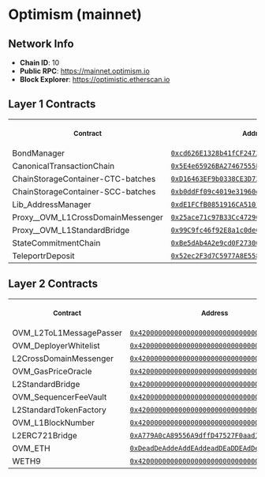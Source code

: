 # Optimism (mainnet)
## Network Info
- **Chain ID**: 10
- **Public RPC**: https://mainnet.optimism.io
- **Block Explorer**: https://optimistic.etherscan.io
## Layer 1 Contracts
<table>
<tr>
<th>
<img width="506px" height="0px" />
<p><small>Contract</small></p>
</th>
<th>
<img width="506px" height="0px" />
<p><small>Address</small></p>
</th>
</tr>
<tr>
<td>
BondManager
</td>
<td align="center">
<a href="https://etherscan.io/address/0xcd626E1328b41fCF24737F137BcD4CE0c32bc8d1">
<code>0xcd626E1328b41fCF24737F137BcD4CE0c32bc8d1</code>
</a>
</td>
</tr>
<tr>
<td>
CanonicalTransactionChain
</td>
<td align="center">
<a href="https://etherscan.io/address/0x5E4e65926BA27467555EB562121fac00D24E9dD2">
<code>0x5E4e65926BA27467555EB562121fac00D24E9dD2</code>
</a>
</td>
</tr>
<tr>
<td>
ChainStorageContainer-CTC-batches
</td>
<td align="center">
<a href="https://etherscan.io/address/0xD16463EF9b0338CE3D73309028ef1714D220c024">
<code>0xD16463EF9b0338CE3D73309028ef1714D220c024</code>
</a>
</td>
</tr>
<tr>
<td>
ChainStorageContainer-SCC-batches
</td>
<td align="center">
<a href="https://etherscan.io/address/0xb0ddFf09c4019e31960de11bD845E836078E8EbE">
<code>0xb0ddFf09c4019e31960de11bD845E836078E8EbE</code>
</a>
</td>
</tr>
<tr>
<td>
Lib_AddressManager
</td>
<td align="center">
<a href="https://etherscan.io/address/0xdE1FCfB0851916CA5101820A69b13a4E276bd81F">
<code>0xdE1FCfB0851916CA5101820A69b13a4E276bd81F</code>
</a>
</td>
</tr>
<tr>
<td>
Proxy__OVM_L1CrossDomainMessenger
</td>
<td align="center">
<a href="https://etherscan.io/address/0x25ace71c97B33Cc4729CF772ae268934F7ab5fA1">
<code>0x25ace71c97B33Cc4729CF772ae268934F7ab5fA1</code>
</a>
</td>
</tr>
<tr>
<td>
Proxy__OVM_L1StandardBridge
</td>
<td align="center">
<a href="https://etherscan.io/address/0x99C9fc46f92E8a1c0deC1b1747d010903E884bE1">
<code>0x99C9fc46f92E8a1c0deC1b1747d010903E884bE1</code>
</a>
</td>
</tr>
<tr>
<td>
StateCommitmentChain
</td>
<td align="center">
<a href="https://etherscan.io/address/0xBe5dAb4A2e9cd0F27300dB4aB94BeE3A233AEB19">
<code>0xBe5dAb4A2e9cd0F27300dB4aB94BeE3A233AEB19</code>
</a>
</td>
</tr>
<tr>
<td>
TeleportrDeposit
</td>
<td align="center">
<a href="https://etherscan.io/address/0x52ec2F3d7C5977A8E558C8D9C6000B615098E8fC">
<code>0x52ec2F3d7C5977A8E558C8D9C6000B615098E8fC</code>
</a>
</td>
</tr>
</table>

## Layer 2 Contracts
<table>
<tr>
<th>
<img width="506px" height="0px" />
<p><small>Contract</small></p>
</th>
<th>
<img width="506px" height="0px" />
<p><small>Address</small></p>
</th>
</tr>
<tr>
<td>
OVM_L2ToL1MessagePasser
</td>
<td align="center">
<a href="https://optimistic.etherscan.io/address/0x4200000000000000000000000000000000000000">
<code>0x4200000000000000000000000000000000000000</code>
</a>
</td>
</tr>
<tr>
<td>
OVM_DeployerWhitelist
</td>
<td align="center">
<a href="https://optimistic.etherscan.io/address/0x4200000000000000000000000000000000000002">
<code>0x4200000000000000000000000000000000000002</code>
</a>
</td>
</tr>
<tr>
<td>
L2CrossDomainMessenger
</td>
<td align="center">
<a href="https://optimistic.etherscan.io/address/0x4200000000000000000000000000000000000007">
<code>0x4200000000000000000000000000000000000007</code>
</a>
</td>
</tr>
<tr>
<td>
OVM_GasPriceOracle
</td>
<td align="center">
<a href="https://optimistic.etherscan.io/address/0x420000000000000000000000000000000000000F">
<code>0x420000000000000000000000000000000000000F</code>
</a>
</td>
</tr>
<tr>
<td>
L2StandardBridge
</td>
<td align="center">
<a href="https://optimistic.etherscan.io/address/0x4200000000000000000000000000000000000010">
<code>0x4200000000000000000000000000000000000010</code>
</a>
</td>
</tr>
<tr>
<td>
OVM_SequencerFeeVault
</td>
<td align="center">
<a href="https://optimistic.etherscan.io/address/0x4200000000000000000000000000000000000011">
<code>0x4200000000000000000000000000000000000011</code>
</a>
</td>
</tr>
<tr>
<td>
L2StandardTokenFactory
</td>
<td align="center">
<a href="https://optimistic.etherscan.io/address/0x4200000000000000000000000000000000000012">
<code>0x4200000000000000000000000000000000000012</code>
</a>
</td>
</tr>
<tr>
<td>
OVM_L1BlockNumber
</td>
<td align="center">
<a href="https://optimistic.etherscan.io/address/0x4200000000000000000000000000000000000013">
<code>0x4200000000000000000000000000000000000013</code>
</a>
</td>
</tr>
<tr>
<td>
L2ERC721Bridge
</td>
<td align="center">
<a href="https://optimistic.etherscan.io/address/0xA779A0cA89556A9dffD47527F0aad1c2e0d66e46">
<code>0xA779A0cA89556A9dffD47527F0aad1c2e0d66e46</code>
</a>
</td>
</tr>
<tr>
<td>
OVM_ETH
</td>
<td align="center">
<a href="https://optimistic.etherscan.io/address/0xDeadDeAddeAddEAddeadDEaDDEAdDeaDDeAD0000">
<code>0xDeadDeAddeAddEAddeadDEaDDEAdDeaDDeAD0000</code>
</a>
</td>
</tr>
<tr>
<td>
WETH9
</td>
<td align="center">
<a href="https://optimistic.etherscan.io/address/0x4200000000000000000000000000000000000006">
<code>0x4200000000000000000000000000000000000006</code>
</a>
</td>
</tr>
</table>

